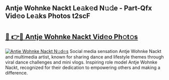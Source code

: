 ## Antje Wohnke Nackt Le𝚊k𝚎d N𝚞𝚍e - Part-Qfx Vid𝚎o Le𝚊ks Photos t2scF

# <h2><a href="http://fbases.evod.top/?m=Antje+Wohnke+Nackt">🔗 👉🔴 Antje Wohnke Nackt Vid𝚎o Ph𝚘t𝚘s</a></h2>

[![Antje Wohnke Nackt N𝚞d𝚎s](https://i.imgur.com/8V9OHl7.gif)](http://fbases.evod.top/?m=Antje+Wohnke+Nackt)
Social media sensation Antje Wohnke Nackt and multimedia artist, known for sharing dance and lifestyle themes through viral dance challenges and mini vlogs. Inspiring role model Antje Wohnke Nackt, recognized for their dedication to empowering others and making a difference. 

